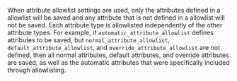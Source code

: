 When attribute allowlist settings are used, only the attributes defined in a allowlist will be saved and any attribute that is not defined in a allowlist will not be saved. Each attribute type is allowlisted independently of the other attribute types. For example, if `automatic_attribute_allowlist` defines attributes to be saved, but `normal_attribute_allowlist`, `default_attribute_allowlist`, and
`override_attribute_allowlist` are not defined, then all normal attributes, default attributes, and override attributes are saved, as well as the automatic attributes that were specifically included through allowlisting.
